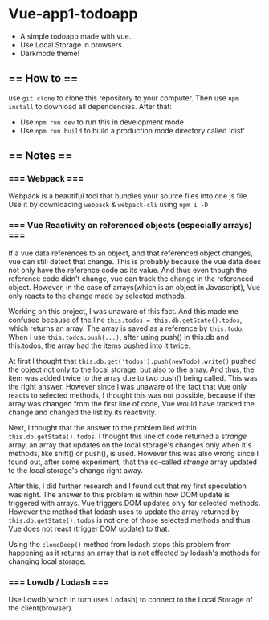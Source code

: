 # Vue-app1-todoapp
* A simple todoapp made with vue.
* Use Local Storage in browsers.
* Darkmode theme!

## == How to ==
use ```git clone``` to clone this repository to your computer. Then use ```npm install``` to download all dependencies. After that:
* Use ```npm run dev``` to run this in development mode
* Use ```npm run build``` to build a production mode directory called 'dist'

## == Notes == 

### === Webpack ===
Webpack is a beautiful tool that bundles your source files into one js file. Use it by downloading ```webpack``` & ```webpack-cli``` using ```npm i -D```

### === Vue Reactivity on referenced objects (especially arrays) ===

If a vue data references to an object, and that referenced object changes, vue can still detect that change. This is probably because the vue data does not only have the reference code as its value. And thus even though the reference code didn't change, vue can track the change in the referenced object. However, in the case of arrays(which is an object in Javascript), Vue only reacts to the change made by selected methods.

Working on this project, I was unaware of this fact. And this made me confused because of the line ```this.todos = this.db.getState().todos```, which returns an array. The array is saved as a reference by ```this.todo```. When I use ```this.todos.push(...)```, after using push() in this.db and this.todos, the array had the items pushed into it twice.

At first I thought that ```this.db.get('todos').push(newTodo).write()``` pushed the object not only to the local storage, but also to the array. And thus, the item was added twice to the array due to two push() being called. This was the right answer. However since I was unaware of the fact that Vue only reacts to selected methods, I thought this was not possible, because if the array was changed from the first line of code, Vue would have tracked the change and changed the list by its reactivity.

Next, I thought that the answer to the problem lied within ```this.db.getState().todos```. I thought this line of code returned a _strange_ array, an array that updates on the local storage's changes only when it's methods, like shift() or push(), is used. However this was also wrong since I found out, after some experiment, that the so-called _strange_ array updated to the local storage's change right away.

After this, I did further research and I found out that my first speculation was right. The answer to this problem is within how DOM update is triggered with arrays. Vue triggers DOM updates only for selected methods. However the method that lodash uses to update the array returned by ```this.db.getState().todos``` is not one of those selected methods and thus Vue does not react (trigger DOM update) to that.

Using the ```cloneDeep()``` method from lodash stops this problem from happening as it returns an array that is not effected by lodash's methods for changing local storage.

### === Lowdb / Lodash ===
Use Lowdb(which in turn uses Lodash) to connect to the Local Storage of the client(browser).
